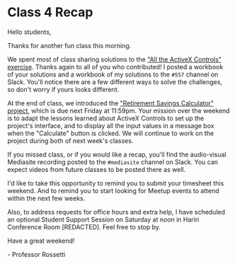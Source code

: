 # Class 4 Recap

Hello students,

Thanks for another fun class this morning.

We spent most of class sharing solutions to the ["All the ActiveX Controls" exercise](https://github.com/prof-rossetti/georgetown-opim-557-20-201710/blob/master/exercises/all-the-controls/exercise.md). Thanks again to all of you who contributed! I posted a workbook of your solutions and a workbook of my solutions to the `#557` channel on Slack. You'll notice there are a few different ways to solve the challenges, so don't worry if yours looks different.

At the end of class, we introduced the ["Retirement Savings Calculator" project](https://github.com/prof-rossetti/georgetown-opim-557-20-201710/blob/master/projects/savings-calculator/project.md), which is due next Friday at 11:59pm. Your mission over the weekend is to adapt the lessons learned about ActiveX Controls to set up the project's interface, and to display all the input values in a message box when the "Calculate" button is clicked. We will continue to work on the project during both of next week's classes.

If you missed class, or if you would like a recap, you'll find the audio-visual Mediasite recording posted to the `#mediasite` channel on Slack. You can expect videos from future classes to be posted there as well.

I'd like to take this opportunity to remind you to submit your timesheet this weekend. And to remind you to start looking for Meetup events to attend within the next few weeks.

Also, to address requests for office hours and extra help, I have scheduled an optional Student Support Session on Saturday at noon in Hariri Conference Room [REDACTED]. Feel free to stop by.

Have a great weekend!

\- Professor Rossetti
